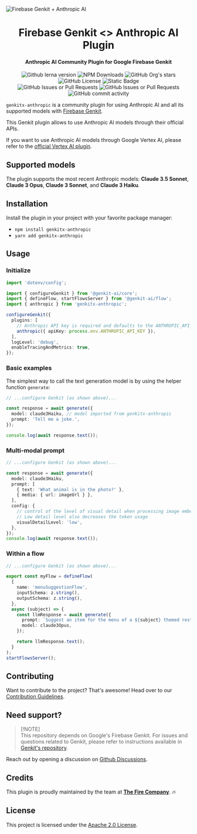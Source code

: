 ![Firebase Genkit + Anthropic AI](https://github.com/TheFireCo/genkit-plugins/blob/main/assets/genkit-anthropic.png?raw=true)

<h1 align="center">Firebase Genkit <> Anthropic AI Plugin</h1>

<h4 align="center">Anthropic AI Community Plugin for Google Firebase Genkit</h4>

<div align="center">
   <img alt="Github lerna version" src="https://img.shields.io/github/lerna-json/v/TheFireCo/genkit-plugins?label=version">
   <img alt="NPM Downloads" src="https://img.shields.io/npm/dw/genkitx-anthropic">
   <img alt="GitHub Org's stars" src="https://img.shields.io/github/stars/TheFireCo?style=social">
   <img alt="GitHub License" src="https://img.shields.io/github/license/TheFireCo/genkit-plugins">
   <img alt="Static Badge" src="https://img.shields.io/badge/yes-a?label=maintained">
</div>

<div align="center">
   <img alt="GitHub Issues or Pull Requests" src="https://img.shields.io/github/issues/TheFireCo/genkit-plugins?color=blue">
   <img alt="GitHub Issues or Pull Requests" src="https://img.shields.io/github/issues-pr/TheFireCo/genkit-plugins?color=blue">
   <img alt="GitHub commit activity" src="https://img.shields.io/github/commit-activity/m/TheFireCo/genkit-plugins">
</div>

`genkitx-anthropic` is a community plugin for using Anthropic AI and all its supported models with [Firebase Genkit](https://github.com/firebase/genkit).

This Genkit plugin allows to use Anthropic AI models through their official APIs.

If you want to use Anthropic AI models through Google Vertex AI, please refer
to the [official Vertex AI plugin](https://www.npmjs.com/package/@genkit-ai/vertexai).

## Supported models

The plugin supports the most recent Anthropic models:
**Claude 3.5 Sonnet**, **Claude 3 Opus**, **Claude 3 Sonnet**, and **Claude 3 Haiku**.

## Installation

Install the plugin in your project with your favorite package manager:

- `npm install genkitx-anthropic`
- `yarn add genkitx-anthropic`

## Usage

### Initialize

```typescript
import 'dotenv/config';

import { configureGenkit } from '@genkit-ai/core';
import { defineFlow, startFlowsServer } from '@genkit-ai/flow';
import { anthropic } from 'genkitx-anthropic';

configureGenkit({
  plugins: [
    // Anthropic API key is required and defaults to the ANTHROPIC_API_KEY environment variable
    anthropic({ apiKey: process.env.ANTHROPIC_API_KEY }),
  ],
  logLevel: 'debug',
  enableTracingAndMetrics: true,
});
```

### Basic examples

The simplest way to call the text generation model is by using the helper function `generate`:

```typescript
// ...configure Genkit (as shown above)...

const response = await generate({
  model: claude3Haiku, // model imported from genkitx-anthropic
  prompt: 'Tell me a joke.',
});

console.log(await response.text());
```

### Multi-modal prompt

```typescript
// ...configure Genkit (as shown above)...

const response = await generate({
  model: claude3Haiku,
  prompt: [
    { text: 'What animal is in the photo?' },
    { media: { url: imageUrl } },
  ],
  config: {
    // control of the level of visual detail when processing image embeddings
    // Low detail level also decreases the token usage
    visualDetailLevel: 'low',
  },
});
console.log(await response.text());
```

### Within a flow

```typescript
// ...configure Genkit (as shown above)...

export const myFlow = defineFlow(
  {
    name: 'menuSuggestionFlow',
    inputSchema: z.string(),
    outputSchema: z.string(),
  },
  async (subject) => {
    const llmResponse = await generate({
      prompt: `Suggest an item for the menu of a ${subject} themed restaurant`,
      model: claude3Opus,
    });

    return llmResponse.text();
  }
);
startFlowsServer();
```

## Contributing

Want to contribute to the project? That's awesome! Head over to our [Contribution Guidelines](CONTRIBUTING.md).

## Need support?

> \[!NOTE\]\
> This repository depends on Google's Firebase Genkit. For issues and questions related to Genkit, please refer to instructions available in [Genkit's repository](https://github.com/firebase/genkit).

Reach out by opening a discussion on [Github Discussions](https://github.com/TheFireCo/genkitx-openai/discussions).

## Credits

This plugin is proudly maintained by the team at [**The Fire Company**](https://github.com/TheFireCo). 🔥

## License

This project is licensed under the [Apache 2.0 License](https://github.com/TheFireCo/genkitx-openai/blob/main/LICENSE).
